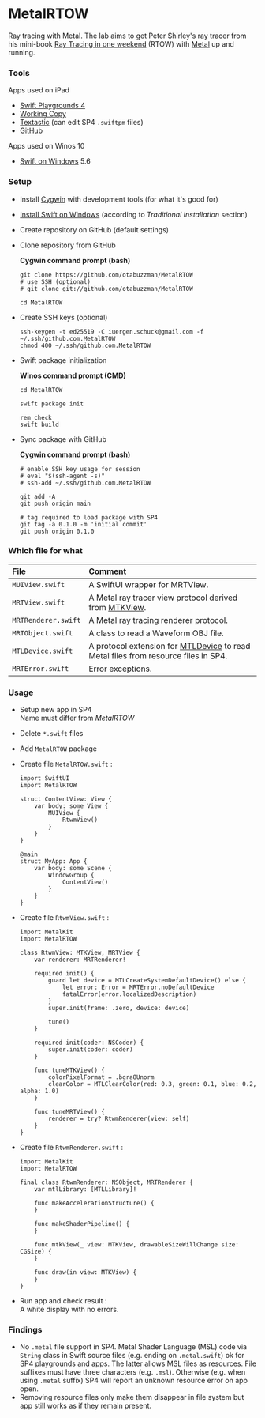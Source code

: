 # MetalRTOW
Ray tracing with Metal. The lab aims to get Peter Shirley's ray tracer from his mini-book [Ray Tracing in one weekend](https://github.com/RayTracing/raytracing.github.io/) (RTOW) with [Metal](https://developer.apple.com/metal/) up and running.

### Tools
Apps used on iPad
- [Swift Playgrounds 4](https://apps.apple.com/de/app/swift-playgrounds/id908519492)
- [Working Copy](https://workingcopyapp.com/)
- [Textastic](https://www.textasticapp.com/) (can edit SP4 `.swiftpm` files)
- [GitHub](https://apps.apple.com/us/app/github/id1477376905)

Apps used on Winos 10
- [Swift on Windows](https://www.swift.org/blog/swift-on-windows/) 5.6

### Setup
- Install [Cygwin](https://cygwin.com/install.html) with development tools (for what it's good for)
- [Install Swift on Windows](https://www.swift.org/getting-started/) (according to *Traditional Installation* section)
- Create repository on GitHub (default settings)
- Clone repository from GitHub

  **Cygwin command prompt (bash)**
  ```
  git clone https://github.com/otabuzzman/MetalRTOW
  # use SSH (optional)
  # git clone git://github.com/otabuzzman/MetalRTOW

  cd MetalRTOW
  ```
- Create SSH keys (optional)
  ```
  ssh-keygen -t ed25519 -C iuergen.schuck@gmail.com -f ~/.ssh/github.com.MetalRTOW
  chmod 400 ~/.ssh/github.com.MetalRTOW
  ```
- Swift package initialization

  **Winos command prompt (CMD)**
  ```
  cd MetalRTOW

  swift package init

  rem check
  swift build
  ```
- Sync package with GitHub

  **Cygwin command prompt (bash)**
  ```
  # enable SSH key usage for session
  # eval "$(ssh-agent -s)"
  # ssh-add ~/.ssh/github.com.MetalRTOW

  git add -A
  git push origin main

  # tag required to load package with SP4
  git tag -a 0.1.0 -m 'initial commit'
  git push origin 0.1.0
  ```

### Which file for what
|File|Comment|
|:---|:------|
|`MUIView.swift`|A SwiftUI wrapper for MRTView.|
|`MRTView.swift`|A Metal ray tracer view protocol derived from [MTKView](https://developer.apple.com/documentation/metalkit/mtkview).|
|`MRTRenderer.swift`|A Metal ray tracing renderer protocol.|
|`MRTObject.swift`|A class to read a Waveform OBJ file.|
|`MTLDevice.swift`|A protocol extension for [MTLDevice](https://developer.apple.com/documentation/metal/mtldevice) to read Metal files from resource files in SP4.|
|`MRTError.swift`|Error exceptions.|

### Usage
- Setup new app in SP4<br>
  Name must differ from _MetalRTOW_
- Delete `*.swift` files
- Add `MetalRTOW` package
- Create file `MetalRTOW.swift` :

  ```
  import SwiftUI
  import MetalRTOW

  struct ContentView: View {
      var body: some View {
          MUIView {
              RtwmView()
          }
      }
  }

  @main
  struct MyApp: App {
      var body: some Scene {
          WindowGroup {
              ContentView()
          }
      }
  }
  ```
- Create file `RtwmView.swift` :

  ```
  import MetalKit
  import MetalRTOW

  class RtwmView: MTKView, MRTView {
      var renderer: MRTRenderer!

      required init() {
          guard let device = MTLCreateSystemDefaultDevice() else {
              let error: Error = MRTError.noDefaultDevice
              fatalError(error.localizedDescription)
          }
          super.init(frame: .zero, device: device)

          tune()
      }

      required init(coder: NSCoder) {
          super.init(coder: coder)
      }

      func tuneMTKView() {
          colorPixelFormat = .bgra8Unorm
          clearColor = MTLClearColor(red: 0.3, green: 0.1, blue: 0.2, alpha: 1.0)
      }

      func tuneMRTView() {
          renderer = try? RtwmRenderer(view: self)
      }
  }
  ```
- Create file `RtwmRenderer.swift` :

  ```
  import MetalKit
  import MetalRTOW

  final class RtwmRenderer: NSObject, MRTRenderer {
      var mtlLibrary: [MTLLibrary]!

      func makeAccelerationStructure() {
      }

      func makeShaderPipeline() {
      }

      func mtkView(_ view: MTKView, drawableSizeWillChange size: CGSize) {
      }

      func draw(in view: MTKView) {
      }
  }
  ```
- Run app and check result :<br>
  A white display with no errors.

### Findings
- No `.metal` file support in SP4. Metal Shader Language (MSL) code via `String` class in Swift source files (e.g. ending on `.metal.swift`) ok for SP4 playgrounds and apps. The latter allows MSL files as resources. File suffixes must have three characters (e.g. `.msl`). Otherwise (e.g. when using `.metal` suffix) SP4 will report an unknown resource error on app open.
- Removing resource files only make them disappear in file system but app still works as if they remain present.
